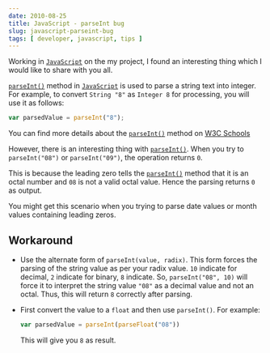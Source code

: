 ```yaml
---
date: 2010-08-25
title: JavaScript - parseInt bug
slug: javascript-parseint-bug
tags: [ developer, javascript, tips ]
---
```




Working in [`JavaScript`][1] on the my project, I found an interesting thing which I would like to share with you all.

[`parseInt()`][2] method in [`JavaScript`][1] is used to parse a string text into integer. For example, to convert `String "8"` as `Integer 8` for processing, you will use it as follows:

```javascript
var parsedValue = parseInt("8");
```

You can find more details about the [`parseInt()`][2] method on [W3C Schools][3]

However, there is an interesting thing with [`parseInt()`][2]. When you try to `parseInt("08")` or `parseInt("09")`, the operation returns `0`.

This is because the leading zero tells the [`parseInt()`][2] method that it is an octal number and `08` is not a valid octal value. Hence the parsing returns `0` as output.

You might get this scenario when you trying to parse date values or month values containing leading zeros.

## Workaround

* Use the alternate form of `parseInt(value, radix)`. This form forces the parsing of the string value as per your radix value. `10` indicate for decimal, `2` indicate for binary, `8` indicate. So, `parseInt("08", 10)` will force it to interpret the string value `"08"` as a decimal value and not an octal. Thus, this will return `8` correctly after parsing.

* First convert the value to a `float` and then use `parseInt()`. For example:
  ```javascript
  var parsedValue = parseInt(parseFloat("08"))
  ```

  This will give you `8` as result.



   [1]: https://developer.mozilla.org/en-US/docs/Web/JavaScript
   [2]: https://developer.mozilla.org/en-US/docs/Web/JavaScript/Reference/Global_Objects/parseInt
   [3]: http://www.w3schools.com/jsref/jsref_parseInt.asp
